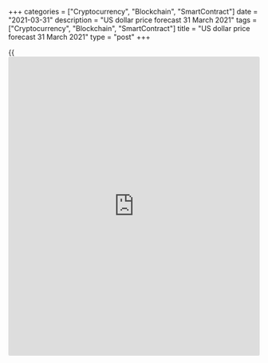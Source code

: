 +++
categories = ["Cryptocurrency", "Blockchain", "SmartContract"]
date = "2021-03-31"
description = "US dollar price forecast 31 March 2021"
tags = ["Cryptocurrency", "Blockchain", "SmartContract"]
title = "US dollar price forecast 31 March 2021"
type = "post"
+++

{{<iframe id="large-banner" src="https://www.bounty.group/#slide=25.0" width="100%" height="600" scrolling="no" style="border: 0px solid rgb(216, 221, 230); border-radius: 3px;">}}

2021-03-31

2021-03-31

Forex in April: US dollar weakens. Forecast for USDCAD, EURCAD, USDNOK,
USDSEK, GBPUSD, GBPCHF and EURGBP as o...Dmitri Demidenko

The seasonal factor suggests that the competitors of the US dollar in
April will gradually recover. Which of the G10 currencies will look
better, and which will look worse than the others? Let's discuss the
market outlook and make up a trading plan.

## Monthly G10 currencies fundamental forecast

Statistical analysis with a fundamental focus worked out well in
[March][1]. First, the assumptions about the weakness of the euro came
true. Profit from [EURUSD][2] (+3.9%) and [EURCHF][3] (+0.5%) sales
offset the loss of [EURJPY][4] (-0.5%) shorts. Secondly, the assumption
that China's problems will cause a panic of [NZDUSD][5] and [AUDUSD][6]
bulls also became true. Short trades on the NZD and the AUD yielded 1.5%
and 2.8% of profit. Only the Norwegian krone managed to outperform the
US dollar in early spring, which resulted in a 0.5% loss in [USDNOK][7]
purchases. However, +7.7% to the value of the portfolio in one month is
an excellent result! The more interesting it will be to study the
seasonal patterns of April.

In the mid-spring, the currencies of the oil-exporting countries were
among the best performers. The Canadian dollar and the Norwegian krone
strengthened against the greenback in 32 and 30 cases out of 46,
respectively. The success of the British pound and the Swedish krona,
which managed to close the month in the green zone in 28 and 26 cases
out of 46, respectively, is also impressive. By contrast, the rest of
the European G10 currencies performed worse, with the euro and Swiss
franc having negative medians and the worst averages. The sample base in
the study is the period from 1975 to 2020.

### Rise-fall periods



 _Source: BoE, LiteForex calculations._

### Averages and medians

 _Source: BoE, LiteForex calculations._

During a favorable April period, the 'loonie' rate added 1.7% to its
value against the USD, 2.1% against the NOK and the SEK, and 2.2%
against the GBP. The euro, on average, fell by 1.7% at the time of
closing in the red zone, while the CHF - by 2.1%.

### Price dynamics during rise-fall periods

###

 _Source: BoE, LiteForex calculations._

Despite the growth of the US dollar, [Brent][8] and [WTI][9] prices have
not collapsed. In my opinion, this fact suggests that as soon as the
greenback weakens, the oil price will rise. This will lead to a drop of
[USDCAD][10], [EURCAD][11] and [USDNOK][7] prices. According to
Bloomberg, due to rapid vaccination rates in Scandinavia and strong
foreign demand, northern Europe's GDP will exceed pre-pandemic levels
during 2021. Norges Bank is likely to become the first central bank in a
developed country to tighten monetary [policy](https://www.fintechee.com/policy/). The Riksbank may also
follow its path. The Swedish central bank has repeatedly expressed
dissatisfaction with the effectiveness of QE. These circumstances
suggest that in the middle of spring, the NOK and the SEK prices will
rise, resulting in a drop of [USDSEK][12] prices.

Despite the March correction, I continue to believe in the pound.
Accelerated vaccination rates in the UK, where 34.5 million people, or
almost 52% of the population, have already received at least one dose of
vaccine, creates the preconditions for a quick opening of the economy.
At the same time, massive fiscal stimulus and huge deferred demand
reinforce confidence that UK GDP will boost. These factors allow me to
recommend buying [GBPUSD][13] and [GBPCHF][14] as well as selling
[EURGBP][15].



## Price chart of GBPUSD in real time mode

The content of this article reflects the author’s opinion and does not
necessarily reflect the official position of LiteForex. The material
published on this page is provided for informational purposes only and
should not be considered as the provision of investment advice for the
purposes of Directive 2004/39/EC.

Rate this article:

{{value}}

( {{count}} {{title}} )

   1. www.liteforex.com/blog/analysts-opinions/forex-in-march-new-shocks-are-coming-forecast-for-audusd-nzdusd-usdnok-eurusd-eurjpy-and-eurchf-as-of-25022021/
   2. my.liteforex.com/trading/chart?symbol=EURUSD&returnUrl=true
   3. my.liteforex.com/trading/chart?symbol=EURCHF&returnUrl=true
   4. my.liteforex.com/trading/chart?symbol=EURJPY&returnUrl=true
   5. my.liteforex.com/trading/chart?symbol=NZDUSD&returnUrl=true
   6. my.liteforex.com/trading/chart?symbol=AUDUSD&returnUrl=true
   7. my.liteforex.com/trading/chart?symbol=USDNOK&returnUrl=true
   8. my.liteforex.com/trading/chart?symbol=UKBrent_n&returnUrl=true
   9. my.liteforex.com/trading/chart?symbol=USCrude_n&returnUrl=true
   10. my.liteforex.com/trading/chart?symbol=USDCAD&returnUrl=true
   11. my.liteforex.com/trading/chart?symbol=EURCAD&returnUrl=true
   12. my.liteforex.com/trading/chart?symbol=USDSEK&returnUrl=true
   13. my.liteforex.com/trading/chart?symbol=GBPUSD&returnUrl=true
   14. my.liteforex.com/trading/chart?symbol=GBPCHF&returnUrl=true
   15. my.liteforex.com/trading/chart?symbol=EURGBP&returnUrl=true
